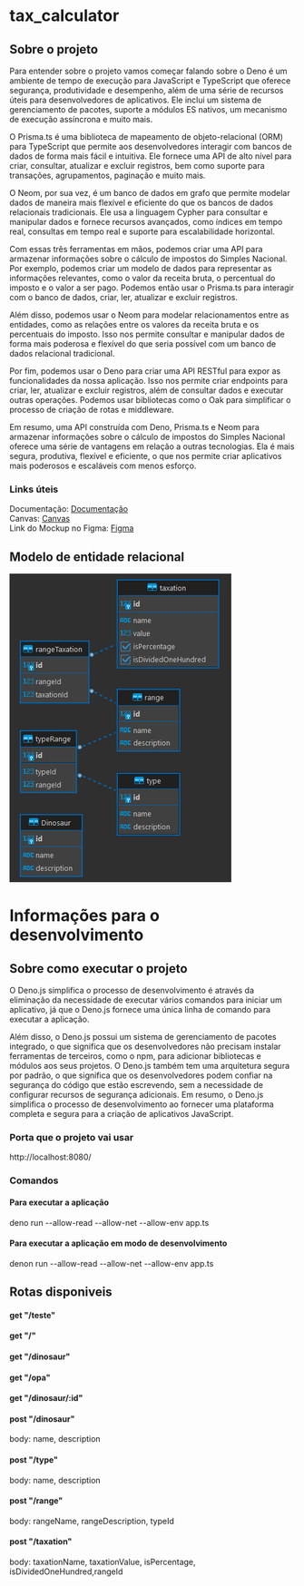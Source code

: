 # tax_calculator

## Sobre o projeto 

Para entender sobre o projeto vamos começar falando sobre o Deno é um ambiente de tempo de execução para JavaScript e TypeScript que oferece segurança, produtividade e desempenho, além de uma série de recursos úteis para desenvolvedores de aplicativos. Ele inclui um sistema de gerenciamento de pacotes, suporte a módulos ES nativos, um mecanismo de execução assíncrona e muito mais.

O Prisma.ts é uma biblioteca de mapeamento de objeto-relacional (ORM) para TypeScript que permite aos desenvolvedores interagir com bancos de dados de forma mais fácil e intuitiva. Ele fornece uma API de alto nível para criar, consultar, atualizar e excluir registros, bem como suporte para transações, agrupamentos, paginação e muito mais.

O Neom, por sua vez, é um banco de dados em grafo que permite modelar dados de maneira mais flexível e eficiente do que os bancos de dados relacionais tradicionais. Ele usa a linguagem Cypher para consultar e manipular dados e fornece recursos avançados, como índices em tempo real, consultas em tempo real e suporte para escalabilidade horizontal.

Com essas três ferramentas em mãos, podemos criar uma API para armazenar informações sobre o cálculo de impostos do Simples Nacional. Por exemplo, podemos criar um modelo de dados para representar as informações relevantes, como o valor da receita bruta, o percentual do imposto e o valor a ser pago. Podemos então usar o Prisma.ts para interagir com o banco de dados, criar, ler, atualizar e excluir registros.

Além disso, podemos usar o Neom para modelar relacionamentos entre as entidades, como as relações entre os valores da receita bruta e os percentuais do imposto. Isso nos permite consultar e manipular dados de forma mais poderosa e flexível do que seria possível com um banco de dados relacional tradicional.

Por fim, podemos usar o Deno para criar uma API RESTful para expor as funcionalidades da nossa aplicação. Isso nos permite criar endpoints para criar, ler, atualizar e excluir registros, além de consultar dados e executar outras operações. Podemos usar bibliotecas como o Oak para simplificar o processo de criação de rotas e middleware.

Em resumo, uma API construída com Deno, Prisma.ts e Neom para armazenar informações sobre o cálculo de impostos do Simples Nacional oferece uma série de vantagens em relação a outras tecnologias. Ela é mais segura, produtiva, flexível e eficiente, o que nos permite criar aplicativos mais poderosos e escaláveis com menos esforço.

### Links úteis

Documentação: [Documentação](https://catolicasc-my.sharepoint.com/:w:/g/personal/jonas02_silva_catolicasc_edu_br/EV8QEyhepDxNpLjpQMFMr1gBrv4pIzO94v2YLjw7JyfI8g?e=29Vnj2)
\
Canvas: [Canvas](https://www.canva.com/design/DAFetwcjUuE/xP5Nq89P-g_viNyDR7kcDA/edit?utm_content=DAFetwcjUuE&utm_campaign=designshare&utm_medium=link2&utm_source=sharebutton)
\
Link do Mockup no Figma: [Figma](https://www.figma.com/file/b858TyEGnkO3Y6PymonFtk/Untitled?node-id=0%3A1&t=oqioCtZku9452n1a-1)


## Modelo de entidade relacional

![alt text](https://github.com/matheuskleinschmidt/tax_calculator/blob/main/mer.jpg)

# Informações para o desenvolvimento

## Sobre como executar o projeto

O Deno.js simplifica o processo de desenvolvimento é através da eliminação da necessidade de executar vários comandos para iniciar um aplicativo, já que o Deno.js fornece uma única linha de comando para executar a aplicação.

Além disso, o Deno.js possui um sistema de gerenciamento de pacotes integrado, o que significa que os desenvolvedores não precisam instalar ferramentas de terceiros, como o npm, para adicionar bibliotecas e módulos aos seus projetos. O Deno.js também tem uma arquitetura segura por padrão, o que significa que os desenvolvedores podem confiar na segurança do código que estão escrevendo, sem a necessidade de configurar recursos de segurança adicionais. Em resumo, o Deno.js simplifica o processo de desenvolvimento ao fornecer uma plataforma completa e segura para a criação de aplicativos JavaScript.

### Porta que o projeto vai usar

http://localhost:8080/

### Comandos 

#### Para executar a aplicação
deno run --allow-read --allow-net --allow-env app.ts

#### Para executar a aplicação em modo de desenvolvimento
denon run --allow-read --allow-net --allow-env app.ts

## Rotas disponiveis 

#### get  "/teste"

#### get  "/"

#### get  "/dinosaur"

#### get  "/opa"

#### get  "/dinosaur/:id"

#### post  "/dinosaur"
body: name, description

#### post "/type"
body: name, description

#### post  "/range"
body: rangeName, rangeDescription, typeId

#### post "/taxation"
body: taxationName, taxationValue, isPercentage, isDividedOneHundred,rangeId
